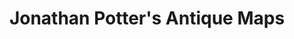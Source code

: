 ---
title: "Jonathan Potter's Antique Maps"
url: /bath/jonathan-potters-antique-maps/
shop: shop
---